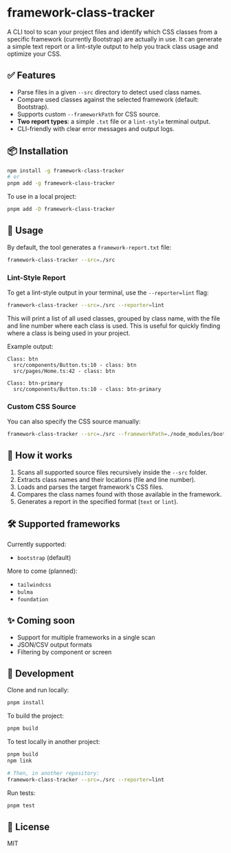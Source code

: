 # framework-class-tracker

A CLI tool to scan your project files and identify which CSS classes from a specific framework (currently Bootstrap) are actually in use. It can generate a simple text report or a lint-style output to help you track class usage and optimize your CSS.

## ✅ Features

- Parse files in a given `--src` directory to detect used class names.
- Compare used classes against the selected framework (default: Bootstrap).
- Supports custom `--frameworkPath` for CSS source.
- **Two report types**: a simple `.txt` file or a `lint-style` terminal output.
- CLI-friendly with clear error messages and output logs.

## 📦 Installation

```bash
npm install -g framework-class-tracker
# or
pnpm add -g framework-class-tracker
```

To use in a local project:

```bash
pnpm add -D framework-class-tracker
```

## 🚀 Usage

By default, the tool generates a `framework-report.txt` file:

```bash
framework-class-tracker --src=./src
```

### Lint-Style Report

To get a lint-style output in your terminal, use the `--reporter=lint` flag:

```bash
framework-class-tracker --src=./src --reporter=lint
```

This will print a list of all used classes, grouped by class name, with the file and line number where each class is used. This is useful for quickly finding where a class is being used in your project.

Example output:

```
Class: btn
  src/components/Button.ts:10 - class: btn
  src/pages/Home.ts:42 - class: btn

Class: btn-primary
  src/components/Button.ts:10 - class: btn-primary
```

### Custom CSS Source

You can also specify the CSS source manually:

```bash
framework-class-tracker --src=./src --frameworkPath=./node_modules/bootstrap/dist/css
```

## 🧠 How it works

1. Scans all supported source files recursively inside the `--src` folder.
2. Extracts class names and their locations (file and line number).
3. Loads and parses the target framework's CSS files.
4. Compares the class names found with those available in the framework.
5. Generates a report in the specified format (`text` or `lint`).

## 🛠 Supported frameworks

Currently supported:

- `bootstrap` (default)

More to come (planned):

- `tailwindcss`
- `bulma`
- `foundation`

## ✨ Coming soon

- Support for multiple frameworks in a single scan
- JSON/CSV output formats
- Filtering by component or screen

## 🧪 Development

Clone and run locally:

```bash
pnpm install
```

To build the project:

```bash
pnpm build
```

To test locally in another project:

```bash
pnpm build
npm link

# Then, in another repository:
framework-class-tracker --src=./src --reporter=lint
```

Run tests:

```bash
pnpm test
```

## 📄 License

MIT
